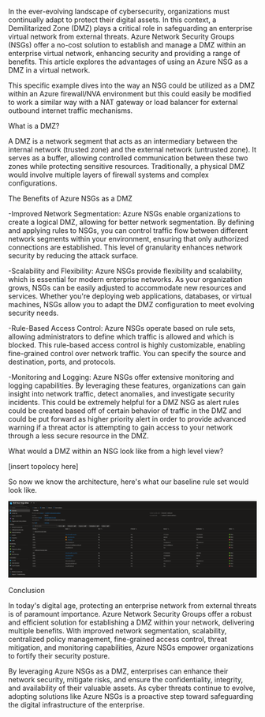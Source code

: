 In the ever-evolving landscape of cybersecurity, organizations must continually adapt to protect their digital assets. In this context, a Demilitarized Zone (DMZ) plays a critical role in safeguarding an enterprise virtual network from external threats. Azure Network Security Groups (NSGs) offer a no-cost solution to establish and manage a DMZ within an enterprise virtual network, enhancing security and providing a range of benefits. This article explores the advantages of using an Azure NSG as a DMZ in a virtual network.

This specific example dives into the way an NSG could be utilized as a DMZ within an Azure firewall/NVA environment but this could easily be modified to work a similar way with a NAT gateway or load balancer for external outbound internet traffic mechanisms.

What is a DMZ?

A DMZ is a network segment that acts as an intermediary between the internal network (trusted zone) and the external network (untrusted zone). It serves as a buffer, allowing controlled communication between these two zones while protecting sensitive resources. Traditionally, a physical DMZ would involve multiple layers of firewall systems and complex configurations.

The Benefits of Azure NSGs as a DMZ

-Improved Network Segmentation:
Azure NSGs enable organizations to create a logical DMZ, allowing for better network segmentation. By defining and applying rules to NSGs, you can control traffic flow between different network segments within your environment, ensuring that only authorized connections are established. This level of granularity enhances network security by reducing the attack surface.

-Scalability and Flexibility:
Azure NSGs provide flexibility and scalability, which is essential for modern enterprise networks. As your organization grows, NSGs can be easily adjusted to accommodate new resources and services. Whether you're deploying web applications, databases, or virtual machines, NSGs allow you to adapt the DMZ configuration to meet evolving security needs.

-Rule-Based Access Control:
Azure NSGs operate based on rule sets, allowing administrators to define which traffic is allowed and which is blocked. This rule-based access control is highly customizable, enabling fine-grained control over network traffic. You can specify the source and destination, ports, and protocols.

-Monitoring and Logging:
Azure NSGs offer extensive monitoring and logging capabilities. By leveraging these features, organizations can gain insight into network traffic, detect anomalies, and investigate security incidents. This could be extremely helpful for a DMZ NSG as alert rules could be created based off of certain behavior of traffic in the DMZ and could be put forward as higher priority alert in order to provide advanced warning if a threat actor is attempting to gain access to your network through a less secure resource in the DMZ.


What would a DMZ within an NSG look like from a high level view?

[insert topolocy here]

So now we know the architecture, here's what our baseline rule set would look like.

![Alt text](image.png)


Conclusion

In today's digital age, protecting an enterprise network from external threats is of paramount importance. Azure Network Security Groups offer a robust and efficient solution for establishing a DMZ within your network, delivering multiple benefits. With improved network segmentation, scalability, centralized policy management, fine-grained access control, threat mitigation, and monitoring capabilities, Azure NSGs empower organizations to fortify their security posture.

By leveraging Azure NSGs as a DMZ, enterprises can enhance their network security, mitigate risks, and ensure the confidentiality, integrity, and availability of their valuable assets. As cyber threats continue to evolve, adopting solutions like Azure NSGs is a proactive step toward safeguarding the digital infrastructure of the enterprise.
